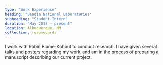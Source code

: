 ```yaml
---
type: "Work Experience"
heading: "Sandia National Laboratories"
subheading: "Student Intern"
duration: "May 2013 – present"
location: Albuquerque, NM
collection: resumecards
---
```


I work with Robin Blume-Kohout to conduct
research. I have given several talks and posters
regarding my work, and am in the process
of preparing a manuscript describing
our current project.